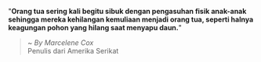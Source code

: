 "**Orang tua sering kali begitu sibuk dengan pengasuhan fisik anak-anak sehingga mereka kehilangan kemuliaan menjadi orang tua, seperti halnya keagungan pohon yang hilang saat menyapu daun.**"

> ~ _By Marcelene Cox_  
Penulis dari Amerika Serikat
